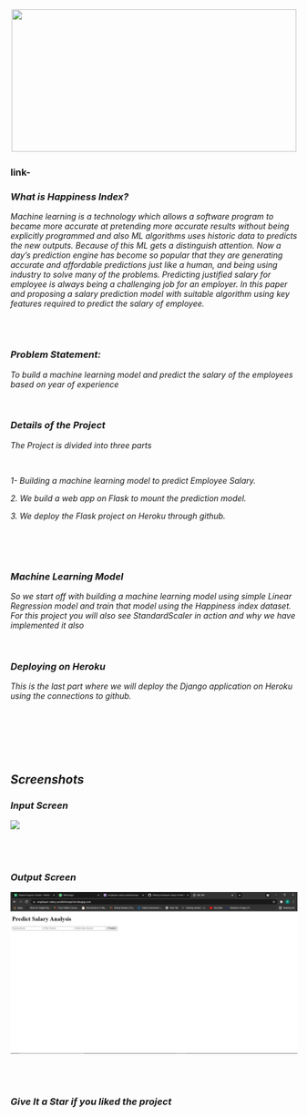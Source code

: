 <div align="center"> <img src="Screenshots/main.jpeg" width="500" height="250"> </center> </div>
<h3> link- </h3>

 <i> <h3>  What is Happiness Index?</h3>

<p><i> Machine learning is a technology which allows a software program to became more accurate at pretending more
accurate results without being explicitly programmed and also ML algorithms uses historic data to predicts the new outputs.
Because of this ML gets a distinguish attention. Now a day’s prediction engine has become so popular that they are
generating accurate and affordable predictions just like a human, and being using industry to solve many of the problems.
Predicting justified salary for employee is always being a challenging job for an employer. In this paper and proposing a
salary prediction model with suitable algorithm using key features required to predict the salary of employee. </p>
  
  <br><br>
  
  <i> <h3> Problem Statement:</h3>

<p><i>To build a machine learning model and predict the salary of the employees based on year of experience</p>

<br>

<h3> Details of the Project </h3>

  <p> The Project is divided into three parts </p> <br>
<p> 1- Building a machine learning model to predict Employee Salary. </p> 
<p> 2. We build a web app on Flask to mount the prediction model. </p> 
<p> 3. We deploy the Flask project on Heroku through github. </p> 

<br> <br> <br>
  
 
<h3> Machine Learning Model </h3>

<p> So we start off with building a machine learning model using simple Linear Regression model and train that model using the Happiness index dataset. For this project you will also see StandardScaler in action and why we have implemented it also </p>
  <br> 
  
  <h3>Deploying on Heroku </h3>

<p> This is the last part where we will deploy the Django application on Heroku using the connections to github. </p>
  <br> 

<br>


  <br> <br>
  
  <h2> Screenshots </h2>
  <h3> Input Screen </h3>
<img src="Screenshots/Screenshot (0).png" /> 
 
  <br><br>
  
<h3> Output Screen </h3> 

  <img src="Screenshots/Screenshot (1).png" /> 
  
  <br><br>



### Give It a Star if you liked the project 
